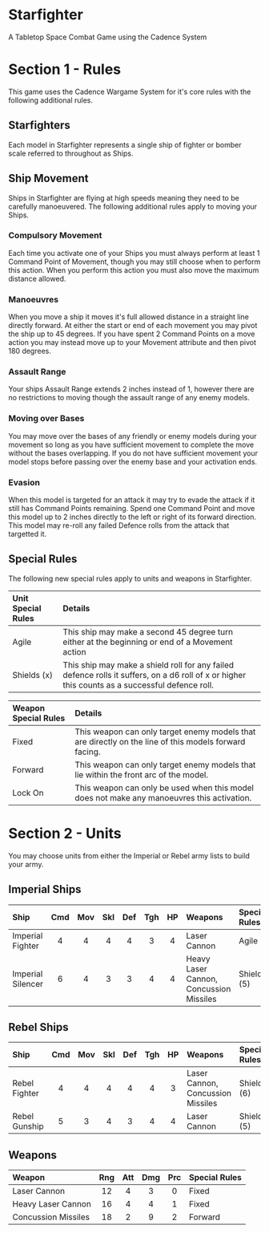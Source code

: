 Starfighter
===========

A Tabletop Space Combat Game using the Cadence System

Section 1 - Rules
=================

This game uses the Cadence Wargame System for it's core rules with the following additional rules.

## Starfighters

Each model in Starfighter represents a single ship of fighter or bomber scale referred to throughout as Ships.

## Ship Movement

Ships in Starfighter are flying at high speeds meaning they need to be carefully manoeuvered. The following additional rules apply to moving your Ships.

### Compulsory Movement

Each time you activate one of your Ships you must always perform at least 1 Command Point of Movement, though you may still choose when to perform this action. When you perform this action you must also move the maximum distance allowed.

### Manoeuvres

When you move a ship it moves it's full allowed distance in a straight line directly forward. At either the start or end of each movement you may pivot the ship up to 45 degrees. If you have spent 2 Command Points on a move action you may instead move up to your Movement attribute and then pivot 180 degrees.

### Assault Range

Your ships Assault Range extends 2 inches instead of 1, however there are no restrictions to moving though the assault range of any enemy models.

### Moving over Bases

You may move over the bases of any friendly or enemy models during your movement so long as you have sufficient movement to complete the move without the bases overlapping. If you do not have sufficient movement your model stops before passing over the enemy base and your activation ends.

### Evasion

When this model is targeted for an attack it may try to evade the attack if it still has Command Points remaining. Spend one Command Point and move this model up to 2 inches directly to the left or right of its forward direction. This model may re-roll any failed Defence rolls from the attack that targetted it. 

## Special Rules

The following new special rules apply to units and weapons in Starfighter.

| Unit Special Rules | Details |
| :----------------- | :------ |
| Agile | This ship may make a second 45 degree turn either at the beginning or end of a Movement action |
| Shields (x) | This ship may make a shield roll for any failed defence rolls it suffers, on a d6 roll of x or higher this counts as a successful defence roll. |

| Weapon Special Rules | Details |
| :------------------- | :------ |
| Fixed | This weapon can only target enemy models that are directly on the line of this models forward facing. |
| Forward | This weapon can only target enemy models that lie within the front arc of the model. |
| Lock On | This weapon can only be used when this model does not make any manoeuvres this activation. |

Section 2 - Units
=================

You may choose units from either the Imperial or Rebel army lists to build your army.

## Imperial Ships

Ship               |Cmd|Mov|Skl|Def|Tgh|HP |Weapons                                |Special Rules    |Pts
:------------------|:-:|:-:|:-:|:-:|:-:|:-:|:--------------------------------------|:----------------|:--
Imperial Fighter   | 4 | 4 | 4 | 4 | 3 | 4 |Laser Cannon                           |Agile            |15
Imperial Silencer  | 6 | 4 | 3 | 3 | 4 | 4 |Heavy Laser Cannon, Concussion Missiles|Shield (5)       |25

## Rebel Ships

Ship               |Cmd|Mov|Skl|Def|Tgh|HP |Weapons                                |Special Rules    |Pts
:------------------|:-:|:-:|:-:|:-:|:-:|:-:|:--------------------------------------|:----------------|:--
Rebel Fighter      | 4 | 4 | 4 | 4 | 4 | 3 |Laser Cannon, Concussion Missiles      |Shield (6)       |20
Rebel Gunship      | 5 | 3 | 4 | 3 | 4 | 4 |Laser Cannon                           |Shield (5)       |20

## Weapons

Weapon             |Rng|Att|Dmg|Prc|Special Rules
:------------------|:-:|:-:|:-:|:-:|:------------
Laser Cannon       |12 | 4 | 3 | 0 |Fixed        
Heavy Laser Cannon |16 | 4 | 4 | 1 |Fixed
Concussion Missiles|18 | 2 | 9 | 2 |Forward